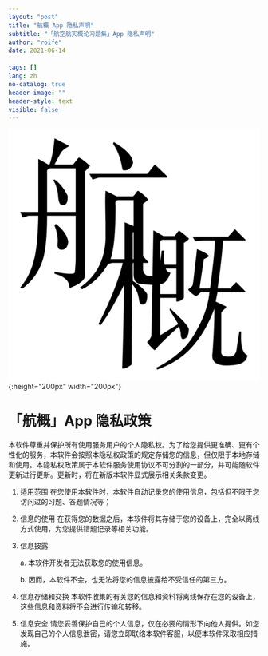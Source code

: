 ```yaml
---
layout: "post"
title: "航概 App 隐私声明"
subtitle: "「航空航天概论习题集」App 隐私声明"
author: "roife"
date: 2021-06-14

tags: []
lang: zh
no-catalog: true
header-image: ""
header-style: text
visible: false
---
```


![hang-gai-app-logo](/img/in-post/post-hang-gai-introduction/hang-gai-logo.png){:height="200px" width="200px"}

# 「航概」App 隐私政策

本软件尊重并保护所有使用服务用户的个人隐私权。为了给您提供更准确、更有个性化的服务，本软件会按照本隐私权政策的规定存储您的信息，但仅限于本地存储和使用。本隐私权政策属于本软件服务使用协议不可分割的一部分，并可能随软件更新进行更新。更新时，将在新版本软件显式展示相关条款变更。

1. 适用范围
   在您使用本软件时，本软件自动记录您的使用信息，包括但不限于您访问过的习题、答题情况等；
2. 信息的使用
   在获得您的数据之后，本软件将其存储于您的设备上，完全以离线方式使用，为您提供错题记录等相关功能。
3. 信息披露

   a. 本软件开发者无法获取您的使用信息。

   b. 因而，本软件不会，也无法将您的信息披露给不受信任的第三方。

4. 信息存储和交换
   本软件收集的有关您的信息和资料将离线保存在您的设备上，这些信息和资料将不会进行传输和转移。
5. 信息安全
   请您妥善保护自己的个人信息，仅在必要的情形下向他人提供。如您发现自己的个人信息泄密，请您立即联络本软件客服，以便本软件采取相应措施。
